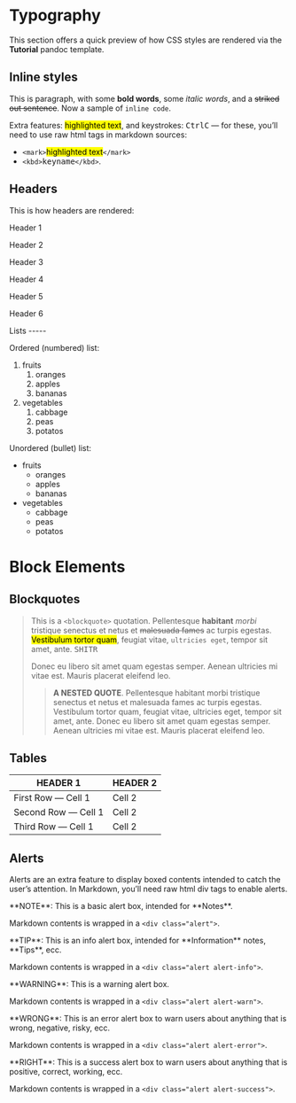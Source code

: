 Typography
==========

This section offers a quick preview of how CSS styles are rendered via the **Tutorial** pandoc template.

Inline styles
-------------

This is paragraph, with some **bold words**, some *italic words*, and a ~~striked out sentence~~. Now a sample of `inline code`.

Extra features: <mark>highlighted text</mark>, and keystrokes: <kbd>Ctrl</kbd><kbd>C</kbd> — for these, you’ll need to use raw html tags in markdown sources:

-   `<mark>`<mark>highlighted text</mark>`</mark>`
-   `<kbd>`<kbd>keyname</kbd>`</kbd>`.

Headers
-------

This is how headers are rendered:

<p class="fake-h1">Header 1</p>
<p class="fake-h2">Header 2</p>
<p class="fake-h3">Header 3</p>
<p class="fake-h4">Header 4</p>
<p class="fake-h5">Header 5</p>
<p class="fake-h6">Header 6</p>
Lists
-----

Ordered (numbered) list:

1.  fruits
    1.  oranges
    2.  apples
    3.  bananas
2.  vegetables
    1.  cabbage
    2.  peas
    3.  potatos

Unordered (bullet) list:

-   fruits
    -   oranges
    -   apples
    -   bananas
-   vegetables
    -   cabbage
    -   peas
    -   potatos

Block Elements
==============

Blockquotes
-----------

> This is a `<blockquote>` quotation. Pellentesque **habitant** *morbi* tristique senectus et netus et ~~malesuada fames~~ ac turpis egestas. <mark>Vestibulum tortor quam</mark>, feugiat vitae, `ultricies eget`, tempor sit amet, ante. <kbd>SHIT</kbd><kbd>R</kbd>
>
> Donec eu libero sit amet quam egestas semper. Aenean ultricies mi vitae est. Mauris placerat eleifend leo.
>
> > **A NESTED QUOTE**. Pellentesque habitant morbi tristique senectus et netus et malesuada fames ac turpis egestas. Vestibulum tortor quam, feugiat vitae, ultricies eget, tempor sit amet, ante. Donec eu libero sit amet quam egestas semper. Aenean ultricies mi vitae est. Mauris placerat eleifend leo.

Tables
------

| HEADER 1            | HEADER 2 |
|---------------------|----------|
| First Row — Cell 1  | Cell 2   |
| Second Row — Cell 1 | Cell 2   |
| Third Row — Cell 1  | Cell 2   |

Alerts
------

Alerts are an extra feature to display boxed contents intended to catch the user’s attention. In Markdown, you’ll need raw html div tags to enable alerts.

<div class="alert">
**NOTE**: This is a basic alert box, intended for **Notes**.

Markdown contents is wrapped in a `<div class="alert">`. </div>

<div class="alert alert-info">
**TIP**: This is an info alert box, intended for **Information** notes, **Tips**, ecc.

Markdown contents is wrapped in a `<div class="alert alert-info">`. </div>

<div class="alert alert-warn">
**WARNING**: This is a warning alert box.

Markdown contents is wrapped in a `<div class="alert alert-warn">`. </div>

<div class="alert alert-error">
**WRONG**: This is an error alert box to warn users about anything that is wrong, negative, risky, ecc.

Markdown contents is wrapped in a `<div class="alert alert-error">`. </div>

<div class="alert alert-success">
**RIGHT**: This is a success alert box to warn users about anything that is positive, correct, working, ecc.

Markdown contents is wrapped in a `<div class="alert alert-success">`. </div>
